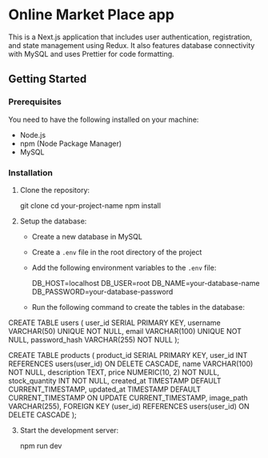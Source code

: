 # Online Market Place app

This is a Next.js application that includes user authentication, registration, and state management using Redux. It also features database connectivity with MySQL and uses Prettier for code formatting.

## Getting Started

### Prerequisites

You need to have the following installed on your machine:

- Node.js
- npm (Node Package Manager)
- MySQL

### Installation

1. Clone the repository:

   git clone
   cd your-project-name
   npm install

2. Setup the database:

   - Create a new database in MySQL
   - Create a `.env` file in the root directory of the project
   - Add the following environment variables to the `.env` file:

     DB_HOST=localhost
     DB_USER=root
     DB_NAME=your-database-name
     DB_PASSWORD=your-database-password

   - Run the following command to create the tables in the database:

CREATE TABLE users (
   user_id SERIAL PRIMARY KEY,
   username VARCHAR(50) UNIQUE NOT NULL,
   email VARCHAR(100) UNIQUE NOT NULL,
   password_hash VARCHAR(255) NOT NULL
   );

CREATE TABLE products ( 
    product_id SERIAL PRIMARY KEY, 
    user_id INT REFERENCES users(user_id) ON DELETE CASCADE, 
    name VARCHAR(100) NOT NULL, 
    description TEXT, 
    price NUMERIC(10, 2) NOT NULL, 
    stock_quantity INT NOT NULL, 
    created_at TIMESTAMP DEFAULT CURRENT_TIMESTAMP, 
    updated_at TIMESTAMP DEFAULT CURRENT_TIMESTAMP ON UPDATE CURRENT_TIMESTAMP, 
    image_path VARCHAR(255), 
    FOREIGN KEY (user_id) REFERENCES users(user_id) ON DELETE CASCADE 
    );

3. Start the development server:

   npm run dev
